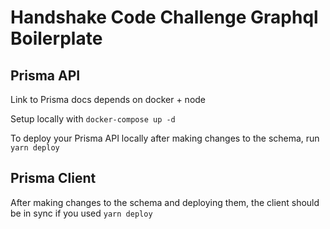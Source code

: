 # Handshake Code Challenge Graphql Boilerplate
## Prisma API
Link to Prisma docs
depends on docker + node

Setup locally with `docker-compose up -d`

To deploy your Prisma API locally after making changes to the schema, run `yarn deploy`

## Prisma Client
After making changes to the schema and deploying them, the client should be in sync if you used `yarn deploy`
